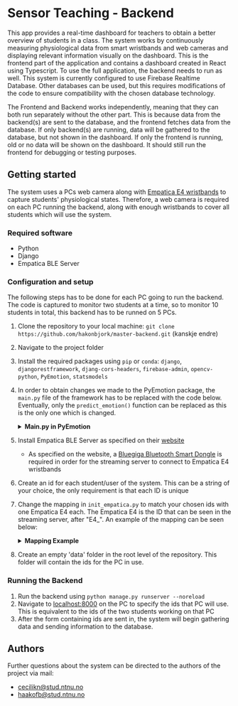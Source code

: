 # Sensor Teaching - Backend

This app provides a real-time dashboard for teachers to obtain a better overview of students in a class. The system works by continuously measuring physiological data from smart wristbands and web cameras and displaying relevant information visually on the dashboard. This is the frontend part of the application and contains a dashboard created in React using Typescript. To use the full application, the backend needs to run as well. This system is currently configured to use Firebase Realtime Database. Other databases can be used, but this requires modifications of the code to ensure compatibility with the chosen database technology.

The Frontend and Backend works independently, meaning that they can both run separately without the other part. This is because data from the backend(s) are sent to the database, and the frontend fetches data from the database. If only backend(s) are running, data will be gathered to the database, but not shown in the dashboard. If only the frontend is running, old or no data will be shown on the dashboard. It should still run the frontend for debugging or testing purposes.

## Getting started

The system uses a PCs web camera along with [Empatica E4 wristbands](https://www.empatica.com/store/e4-wristband/) to capture students' physiological states. Therefore, a web camera is required on each PC running the backend, along with enough wristbands to cover all students which will use the system.

### Required software

- Python
- Django
- Empatica BLE Server

### Configuration and setup

The following steps has to be done for each PC going to run the backend. The code is captured to monitor two students at a time, so to monitor 10 students in total, this backend has to be runned on 5 PCs.

 1. Clone the repository to your local machine:  `git clone https://github.com/hakonbjork/master-backend.git` (kanskje endre)
 2. Navigate to the project folder
 3. Install the required packages using `pip` or `conda`: `django`, `djangorestframework`, `djang-cors-headers`, `firebase-admin`, `opencv-python`, `PyEmotion`, `statsmodels`
 4. In order to obtain changes we made to the PyEmotion package, the `main.py` file of the framework has to be replaced with the code below. Eventually, only the `predict_emotion()` function can be replaced as this is the only one which is changed.
    <details>
    <summary><b>Main.py in PyEmotion</b></summary>
      
    ```python
    from .networks import NetworkV2
    import torch
    import torchvision.transforms as transforms
    import numpy as np
    import cv2 as cv
    from facenet_pytorch import MTCNN
    import os
    from art import *
    from termcolor import colored, cprint
    
    def PyEmotion():
      text = colored(text2art("PyEmotion"), 'magenta')
      print(text)
      print(colored('Welcome to PyEmotion ', 'magenta'))
    
    
    class DetectFace(object):
      def __init__(self, device, gpu_id=0):
        assert device == 'cpu' or device == 'gpu'
        if torch.cuda.is_available():
          if device == 'cpu':
            print('[*]Warning: Your device have GPU, for better performance do EmotionRecognition(device=gpu)')
            self.device = torch.device('cpu')
          if device == 'gpu':
            self.device = torch.device(f'cuda:{str(gpu_id)}')
        else:
          if device == 'gpu':
            print('[*]Warning: No GPU is detected, so cpu is selected as device')
            self.device = torch.device('cpu')
          if device == 'cpu':
            self.device = torch.device('cpu')
    
        self.network = NetworkV2(in_c=1, nl=32, out_f=7).to(self.device)
        self.transform = transforms.Compose([
          transforms.ToPILImage(),
          transforms.Resize((48, 48)),
          transforms.ToTensor(),
          transforms.Normalize(mean=[0.5], std=[0.5])
        ])
        self.mtcnn = MTCNN(keep_all=True, device=self.device)
        model_dict = torch.load(os.path.join(os.path.dirname(__file__), 'model', 'main_model.pkl'), map_location=torch.device(self.device))
        self.emotions = {0: 'Angry', 1: 'Disgust', 2: 'Fear', 3: 'Happy', 4: 'Sad', 5: 'Surprise', 6: 'Neutral'}
        self.network.load_state_dict(model_dict['network'])
        self.network.eval()
    
      def _predict(self, image):
        tensor = self.transform(image).unsqueeze(0).to(self.device)
        output = self.network(tensor)
        ps = torch.exp(output).tolist()
        index = np.argmax(ps)
        return self.emotions[index]
    
      def predict_emotion(self, frame):
        f_h, f_w, c = frame.shape
        gray = cv.cvtColor(frame, cv.COLOR_BGR2GRAY)
        boxes, _ = self.mtcnn.detect(frame)
        emotions = [] # addded
        if boxes is not None:
          boxes = sorted(boxes, key=lambda box: -box[0]) # added
          for i in range(len(boxes)):
            x1, y1, x2, y2 = int(round(boxes[i][0])), int(round(boxes[i][1])), int(round(boxes[i][2])), int(round(boxes[i][3]))
            emotion = self._predict(gray[y1:y2, x1:x2])
            emotions.append(emotion) # added
            frame = cv.rectangle(frame, (x1, y1), (x2, y2), color=[255, 0, 137], thickness=2)
            frame = cv.rectangle(frame, (x1, y1 - int(f_h*0.03125)), (x1 + int(f_w*0.125), y1), color=[255, 0, 137], thickness=-1)
            frame = cv.putText(frame, text=emotion, org=(x1 + 5, y1 - 3), fontFace=cv.FONT_HERSHEY_PLAIN, color=[255, 255, 255], fontScale=1, thickness=1)
          return frame, emotions # modified
        else:
          emotion = 'NoFace'
          return frame, [emotion] # modified
    ```
    
    </details>
 5. Install Empatica BLE Server as specified on their [website](https://developer.empatica.com/windows-streaming-server-usage.html)
    - As specified on the website, a [Bluegiga Bluetooth Smart Dongle](https://www.silabs.com/wireless/bluetooth/bluegiga-low-energy-legacy-modules/device.bled112?tab=specs)         is required in order for the streaming server to connect to Empatica E4 wristbands
 6. Create an id for each student/user of the system. This can be a string of your choice, the only requirement is that each ID is unique
 7. Change the mapping in `init_empatica.py` to match your chosen ids with one Empatica E4 each. The Empatica E4 is the ID that can be seen in the streaming server, after          "E4_". An example of the mapping can be seen below:
    <details>
    <summary><b>Mapping Example</b></summary>
      
    ```python
    id_mapping = {
          "H1": "904ACD",
          "H2": "D631CD",
          "I1": "414D5C",
          "I2": "A333CD",
          "L1": "C13A64",
          "L2": "322C64",
      }
    ```
    
    </details>

  10. Create an empty 'data' folder in the root level of the repository. This folder will contain the ids for the PC in use.

### Running the Backend

  1. Run the backend using `python manage.py runserver --noreload`
  2. Navigate to [localhost:8000](http://localhost:8000/) on the PC to specify the ids that PC will use. This is equivalent to the ids of the two students working on that PC
  3. After the form containing ids are sent in, the system will begin gathering data and sending information to the database.

## Authors

Further questions about the system can be directed to the authors of the project via mail:
- cecilikn@stud.ntnu.no
- haakofb@stud.ntnu.no
